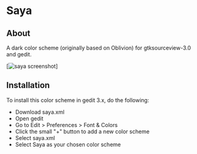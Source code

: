 # Saya #

## About ##
A dark color scheme (originally based on Oblivion) for gtksourceview-3.0 and gedit.

[![saya screenshot](https://github.com/circumjacence/saya/raw/master/images/screenshot-660w.png)]

## Installation ##
To install this color scheme in gedit 3.x, do the following:
- Download saya.xml
- Open gedit
- Go to Edit > Preferences > Font & Colors
- Click the small "+" button to add a new color scheme
- Select saya.xml
- Select Saya as your chosen color scheme


